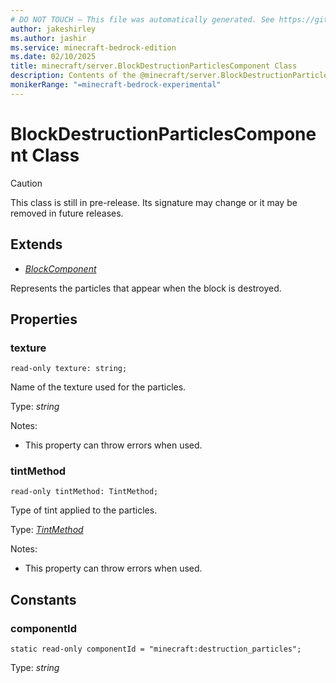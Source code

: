 ```yaml
---
# DO NOT TOUCH — This file was automatically generated. See https://github.com/mojang/minecraftapidocsgenerator to modify descriptions, examples, etc.
author: jakeshirley
ms.author: jashir
ms.service: minecraft-bedrock-edition
ms.date: 02/10/2025
title: minecraft/server.BlockDestructionParticlesComponent Class
description: Contents of the @minecraft/server.BlockDestructionParticlesComponent class.
monikerRange: "=minecraft-bedrock-experimental"
---
```

# BlockDestructionParticlesComponent Class

> [!CAUTION]
> This class is still in pre-release.  Its signature may change or it may be removed in future releases.

## Extends
- [*BlockComponent*](BlockComponent.md)

Represents the particles that appear when the block is destroyed.

## Properties

### **texture**
`read-only texture: string;`

Name of the texture used for the particles.

Type: *string*

Notes:
  - This property can throw errors when used.

### **tintMethod**
`read-only tintMethod: TintMethod;`

Type of tint applied to the particles.

Type: [*TintMethod*](TintMethod.md)

Notes:
  - This property can throw errors when used.

## Constants

### **componentId**
`static read-only componentId = "minecraft:destruction_particles";`

Type: *string*
